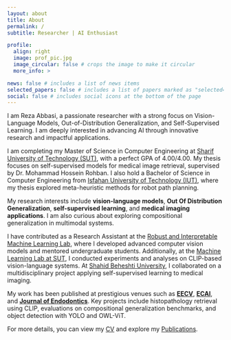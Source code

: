 ```yaml
---
layout: about
title: About
permalink: /
subtitle: Researcher | AI Enthusiast 

profile:
  align: right
  image: prof_pic.jpg
  image_circular: false # crops the image to make it circular
  more_info: >

news: false # includes a list of news items
selected_papers: false # includes a list of papers marked as "selected={true}"
social: false # includes social icons at the bottom of the page
---
```

I am Reza Abbasi, a passionate researcher with a strong focus on Vision-Language Models, Out-of-Distribution Generalization, and Self-Supervised Learning. I am deeply interested in advancing AI through innovative research and impactful applications.

I am completing my Master of Science in Computer Engineering at [Sharif University of Technology (SUT)](https://www.sharif.edu/), with a perfect GPA of 4.00/4.00. My thesis focuses on self-supervised models for medical image retrieval, supervised by Dr. Mohammad Hossein Rohban. I also hold a Bachelor of Science in Computer Engineering from [Isfahan University of Technology (IUT)](https://english.iut.ac.ir/), where my thesis explored meta-heuristic methods for robot path planning.

My research interests include **vision-language models**, **Out Of Distribution Generalization**, **self-supervised learning**, and **medical imaging applications**. I am also curious about exploring compositional generalization in multimodal systems.

I have contributed as a Research Assistant at the [Robust and Interpretable Machine Learning Lab]([https://ce.sharif.edu/](https://rohban-lab.github.io/)), where I developed advanced computer vision models and mentored undergraduate students. Additionally, at the [Machine Learning Lab at SUT](http://mll.ce.sharif.edu/), I conducted experiments and analyses on CLIP-based vision-language systems. At [Shahid Beheshti University](https://en.sbu.ac.ir/), I collaborated on a multidisciplinary project applying self-supervised learning to medical imaging.

My work has been published at prestigious venues such as **[EECV](https://eccv.ecva.net/)**, **[ECAI](https://www.ecai2024.eu/)**, and **[Journal of Endodontics](https://www.jendodon.com/)**. Key projects include histopathology retrieval using CLIP, evaluations on compositional generalization benchmarks, and object detection with YOLO and OWL-ViT.

For more details, you can view my [CV](https://github.com/abbasiReza/assets/pdf/RezaAbbasi-CV.pdf) and explore my [Publications](https://github.com/abbasiReza/publications).
